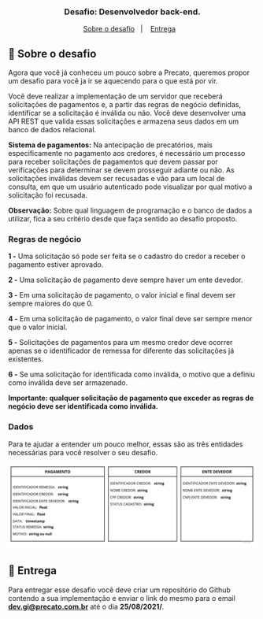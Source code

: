 <h3 align="center">
  Desafio: Desenvolvedor back-end.
</h3>

<p align="center">
  <a href="#rocket-sobre-o-desafio">Sobre o desafio</a>&nbsp;&nbsp;&nbsp;|&nbsp;&nbsp;&nbsp;
  <a href="#calendar-entrega">Entrega</a>&nbsp;&nbsp;&nbsp;
</p>

## :rocket: Sobre o desafio

Agora que você já conheceu um pouco sobre a Precato, queremos propor um desafio para você ja ir se aquecendo para o que está por vir.

Você deve realizar a implementação de um servidor que receberá solicitações de pagamentos e, a partir das regras de negócio definidas, identificar se a solicitação é inválida ou não. Você deve desenvolver uma API REST que valida essas solicitações e armazena seus dados em um banco de dados relacional.

**Sistema de pagamentos:** Na antecipação de precatórios, mais especificamente no pagamento aos credores, é necessário um processo para receber solicitações de pagamentos que devem passar por verificações para determinar se devem prosseguir adiante ou não. As solicitações inválidas devem ser recusadas e vão para um local de consulta, em que um usuário autenticado pode visualizar por qual motivo a solicitação foi recusada.

**Observação:** Sobre qual linguagem de programação e o banco de dados a utilizar, fica a seu critério desde que faça sentido ao desafio proposto.

### Regras de negócio

**1 -** Uma solicitação só pode ser feita se o cadastro do credor a receber o pagamento estiver aprovado.

**2 -** Uma solicitação de pagamento deve sempre haver um ente devedor.

**3 -** Em uma solicitação de pagamento, o valor inicial e final devem ser sempre maiores do que 0.

**4 -** Em uma solicitação de pagamento, o valor final deve ser sempre menor que o valor inicial.

**5 -** Solicitações de pagamentos para um mesmo credor deve ocorrer apenas se o identificador de remessa for diferente das solicitações já existentes.

**6 -** Se uma solicitação for identificada como inválida, o motivo que a definiu como inválida deve ser armazenado.

**Importante: qualquer solicitação de pagamento que exceder as regras de negócio deve ser identificada como inválida.**

### Dados

Para te ajudar a entender um pouco melhor, essas são as três entidades necessárias para você resolver o seu desafio.

<p align="center">
  <img  src="./assets/database.jpg">
</p>

## :calendar: Entrega

Para entregar esse desafio você deve criar um repositório do Github contendo a sua implementação e enviar o link do mesmo para o email **dev.gi@precato.com.br** até o dia **25/08/2021/**.
